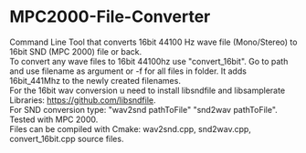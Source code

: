 # MPC2000-File-Converter

Command Line Tool that converts 16bit 44100 Hz wave file (Mono/Stereo) to 16bit SND (MPC 2000) file or back. <br/>
To convert any wave files to 16bit 44100hz use "convert_16bit". Go to path and use filename as argument or -f  for all files in folder. It adds 16bit_441Mhz to the newly created filenames. <br/> 
For the 16bit wav conversion u need to install libsndfile and libsamplerate Libraries: https://github.com/libsndfile. <br/>
For SND conversion type: "wav2snd pathToFile" "snd2wav pathToFile". Tested with MPC 2000. <br/> 
Files can be compiled with Cmake:  wav2snd.cpp, snd2wav.cpp,  convert_16bit.cpp source files. <br/>




